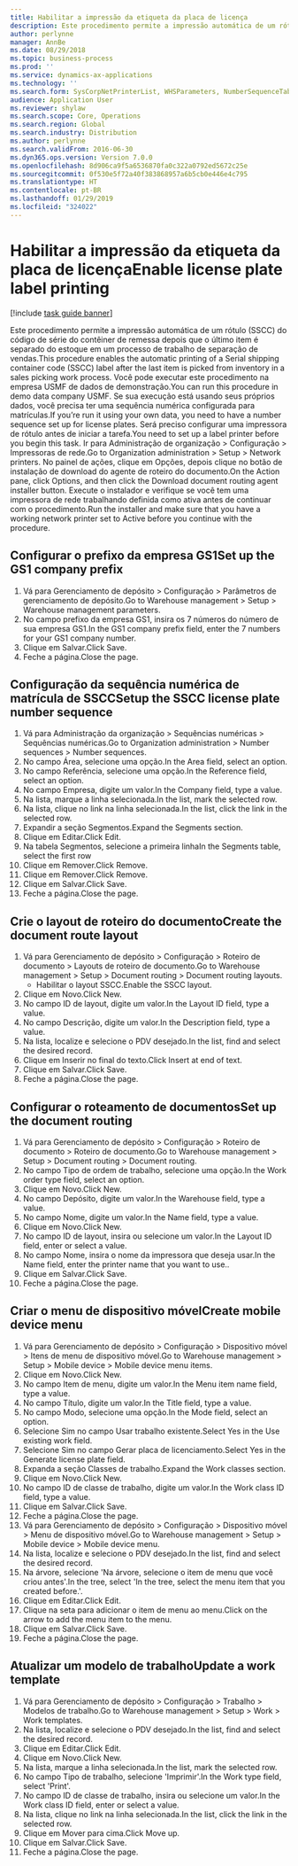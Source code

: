 ```yaml
---
title: Habilitar a impressão da etiqueta da placa de licença
description: Este procedimento permite a impressão automática de um rótulo (SSCC) do código de série do contêiner de remessa depois que o último item é separado do estoque em um processo de trabalho de separação de vendas.
author: perlynne
manager: AnnBe
ms.date: 08/29/2018
ms.topic: business-process
ms.prod: ''
ms.service: dynamics-ax-applications
ms.technology: ''
ms.search.form: SysCorpNetPrinterList, WHSParameters, NumberSequenceTableListPage, NumberSequenceDetails, WHSDocumentRoutingLayout, WHSDocumentRouting, WHSRFMenuItem, WHSRFMenu, WHSWorkTemplateTable
audience: Application User
ms.reviewer: shylaw
ms.search.scope: Core, Operations
ms.search.region: Global
ms.search.industry: Distribution
ms.author: perlynne
ms.search.validFrom: 2016-06-30
ms.dyn365.ops.version: Version 7.0.0
ms.openlocfilehash: 8d906ca9f5a6536870fa0c322a0792ed5672c25e
ms.sourcegitcommit: 0f530e5f72a40f383868957a6b5cb0e446e4c795
ms.translationtype: HT
ms.contentlocale: pt-BR
ms.lasthandoff: 01/29/2019
ms.locfileid: "324022"
---
```

# <a name="enable-license-plate-label-printing"></a><span data-ttu-id="ef5c8-103">Habilitar a impressão da etiqueta da placa de licença</span><span class="sxs-lookup"><span data-stu-id="ef5c8-103">Enable license plate label printing</span></span>

[!include [task guide banner](../../includes/task-guide-banner.md)]

<span data-ttu-id="ef5c8-104">Este procedimento permite a impressão automática de um rótulo (SSCC) do código de série do contêiner de remessa depois que o último item é separado do estoque em um processo de trabalho de separação de vendas.</span><span class="sxs-lookup"><span data-stu-id="ef5c8-104">This procedure enables the automatic printing of a Serial shipping container code (SSCC) label after the last item is picked from inventory in a sales picking work process.</span></span> <span data-ttu-id="ef5c8-105">Você pode executar este procedimento na empresa USMF de dados de demonstração.</span><span class="sxs-lookup"><span data-stu-id="ef5c8-105">You can run this procedure in demo data company USMF.</span></span> <span data-ttu-id="ef5c8-106">Se sua execução está usando seus próprios dados, você precisa ter uma sequência numérica configurada para matrículas.</span><span class="sxs-lookup"><span data-stu-id="ef5c8-106">If you’re run it using your own data, you need to have a number sequence set up for license plates.</span></span> <span data-ttu-id="ef5c8-107">Será preciso configurar uma impressora de rótulo antes de iniciar a tarefa.</span><span class="sxs-lookup"><span data-stu-id="ef5c8-107">You need to set up a label printer before you begin this task.</span></span> <span data-ttu-id="ef5c8-108">Ir para Administração de organização > Configuração > Impressoras de rede.</span><span class="sxs-lookup"><span data-stu-id="ef5c8-108">Go to Organization administration > Setup > Network printers.</span></span> <span data-ttu-id="ef5c8-109">No painel de ações, clique em Opções, depois clique no botão de instalação de download do agente de roteiro do documento.</span><span class="sxs-lookup"><span data-stu-id="ef5c8-109">On the Action pane, click Options, and then click the Download document routing agent installer button.</span></span> <span data-ttu-id="ef5c8-110">Execute o instalador e verifique se você tem uma impressora de rede trabalhando definida como ativa antes de continuar com o procedimento.</span><span class="sxs-lookup"><span data-stu-id="ef5c8-110">Run the installer and make sure that you have a working network printer set to Active before you continue with the procedure.</span></span>


## <a name="set-up-the-gs1-company-prefix"></a><span data-ttu-id="ef5c8-111">Configurar o prefixo da empresa GS1</span><span class="sxs-lookup"><span data-stu-id="ef5c8-111">Set up the GS1 company prefix</span></span>
1. <span data-ttu-id="ef5c8-112">Vá para Gerenciamento de depósito > Configuração > Parâmetros de gerenciamento de depósito.</span><span class="sxs-lookup"><span data-stu-id="ef5c8-112">Go to Warehouse management > Setup > Warehouse management parameters.</span></span>
2. <span data-ttu-id="ef5c8-113">No campo prefixo da empresa GS1, insira os 7 números do número de sua empresa GS1.</span><span class="sxs-lookup"><span data-stu-id="ef5c8-113">In the GS1 company prefix field, enter the 7 numbers for your GS1 company number.</span></span>
3. <span data-ttu-id="ef5c8-114">Clique em Salvar.</span><span class="sxs-lookup"><span data-stu-id="ef5c8-114">Click Save.</span></span>
4. <span data-ttu-id="ef5c8-115">Feche a página.</span><span class="sxs-lookup"><span data-stu-id="ef5c8-115">Close the page.</span></span>

## <a name="setup-the-sscc-license-plate-number-sequence"></a><span data-ttu-id="ef5c8-116">Configuração da sequência numérica de matrícula de SSCC</span><span class="sxs-lookup"><span data-stu-id="ef5c8-116">Setup the SSCC license plate number sequence</span></span>
1. <span data-ttu-id="ef5c8-117">Vá para Administração da organização > Sequências numéricas > Sequências numéricas.</span><span class="sxs-lookup"><span data-stu-id="ef5c8-117">Go to Organization administration > Number sequences > Number sequences.</span></span>
2. <span data-ttu-id="ef5c8-118">No campo Área, selecione uma opção.</span><span class="sxs-lookup"><span data-stu-id="ef5c8-118">In the Area field, select an option.</span></span>
3. <span data-ttu-id="ef5c8-119">No campo Referência, selecione uma opção.</span><span class="sxs-lookup"><span data-stu-id="ef5c8-119">In the Reference field, select an option.</span></span>
4. <span data-ttu-id="ef5c8-120">No campo Empresa, digite um valor.</span><span class="sxs-lookup"><span data-stu-id="ef5c8-120">In the Company field, type a value.</span></span>
5. <span data-ttu-id="ef5c8-121">Na lista, marque a linha selecionada.</span><span class="sxs-lookup"><span data-stu-id="ef5c8-121">In the list, mark the selected row.</span></span>
6. <span data-ttu-id="ef5c8-122">Na lista, clique no link na linha selecionada.</span><span class="sxs-lookup"><span data-stu-id="ef5c8-122">In the list, click the link in the selected row.</span></span>
7. <span data-ttu-id="ef5c8-123">Expandir a seção Segmentos.</span><span class="sxs-lookup"><span data-stu-id="ef5c8-123">Expand the Segments section.</span></span>
8. <span data-ttu-id="ef5c8-124">Clique em Editar.</span><span class="sxs-lookup"><span data-stu-id="ef5c8-124">Click Edit.</span></span>
9. <span data-ttu-id="ef5c8-125">Na tabela Segmentos, selecione a primeira linha</span><span class="sxs-lookup"><span data-stu-id="ef5c8-125">In the Segments table, select the first row</span></span>
10. <span data-ttu-id="ef5c8-126">Clique em Remover.</span><span class="sxs-lookup"><span data-stu-id="ef5c8-126">Click Remove.</span></span>
11. <span data-ttu-id="ef5c8-127">Clique em Remover.</span><span class="sxs-lookup"><span data-stu-id="ef5c8-127">Click Remove.</span></span>
12. <span data-ttu-id="ef5c8-128">Clique em Salvar.</span><span class="sxs-lookup"><span data-stu-id="ef5c8-128">Click Save.</span></span>
13. <span data-ttu-id="ef5c8-129">Feche a página.</span><span class="sxs-lookup"><span data-stu-id="ef5c8-129">Close the page.</span></span>

## <a name="create-the-document-route-layout"></a><span data-ttu-id="ef5c8-130">Crie o layout de roteiro do documento</span><span class="sxs-lookup"><span data-stu-id="ef5c8-130">Create the document route layout</span></span>
1. <span data-ttu-id="ef5c8-131">Vá para Gerenciamento de depósito > Configuração > Roteiro de documento > Layouts de roteiro de documento.</span><span class="sxs-lookup"><span data-stu-id="ef5c8-131">Go to Warehouse management > Setup > Document routing > Document routing layouts.</span></span>
    * <span data-ttu-id="ef5c8-132">Habilitar o layout SSCC.</span><span class="sxs-lookup"><span data-stu-id="ef5c8-132">Enable the SSCC layout.</span></span>  
2. <span data-ttu-id="ef5c8-133">Clique em Novo.</span><span class="sxs-lookup"><span data-stu-id="ef5c8-133">Click New.</span></span>
3. <span data-ttu-id="ef5c8-134">No campo ID de layout, digite um valor.</span><span class="sxs-lookup"><span data-stu-id="ef5c8-134">In the Layout ID field, type a value.</span></span>
4. <span data-ttu-id="ef5c8-135">No campo Descrição, digite um valor.</span><span class="sxs-lookup"><span data-stu-id="ef5c8-135">In the Description field, type a value.</span></span>
5. <span data-ttu-id="ef5c8-136">Na lista, localize e selecione o PDV desejado.</span><span class="sxs-lookup"><span data-stu-id="ef5c8-136">In the list, find and select the desired record.</span></span>
6. <span data-ttu-id="ef5c8-137">Clique em Inserir no final do texto.</span><span class="sxs-lookup"><span data-stu-id="ef5c8-137">Click Insert at end of text.</span></span>
7. <span data-ttu-id="ef5c8-138">Clique em Salvar.</span><span class="sxs-lookup"><span data-stu-id="ef5c8-138">Click Save.</span></span>
8. <span data-ttu-id="ef5c8-139">Feche a página.</span><span class="sxs-lookup"><span data-stu-id="ef5c8-139">Close the page.</span></span>

## <a name="set-up-the-document-routing"></a><span data-ttu-id="ef5c8-140">Configurar o roteamento de documentos</span><span class="sxs-lookup"><span data-stu-id="ef5c8-140">Set up the document routing</span></span>
1. <span data-ttu-id="ef5c8-141">Vá para Gerenciamento de depósito > Configuração > Roteiro de documento > Roteiro de documento.</span><span class="sxs-lookup"><span data-stu-id="ef5c8-141">Go to Warehouse management > Setup > Document routing > Document routing.</span></span>
2. <span data-ttu-id="ef5c8-142">No campo Tipo de ordem de trabalho, selecione uma opção.</span><span class="sxs-lookup"><span data-stu-id="ef5c8-142">In the Work order type field, select an option.</span></span>
3. <span data-ttu-id="ef5c8-143">Clique em Novo.</span><span class="sxs-lookup"><span data-stu-id="ef5c8-143">Click New.</span></span>
4. <span data-ttu-id="ef5c8-144">No campo Depósito, digite um valor.</span><span class="sxs-lookup"><span data-stu-id="ef5c8-144">In the Warehouse field, type a value.</span></span>
5. <span data-ttu-id="ef5c8-145">No campo Nome, digite um valor.</span><span class="sxs-lookup"><span data-stu-id="ef5c8-145">In the Name field, type a value.</span></span>
6. <span data-ttu-id="ef5c8-146">Clique em Novo.</span><span class="sxs-lookup"><span data-stu-id="ef5c8-146">Click New.</span></span>
7. <span data-ttu-id="ef5c8-147">No campo ID de layout, insira ou selecione um valor.</span><span class="sxs-lookup"><span data-stu-id="ef5c8-147">In the Layout ID field, enter or select a value.</span></span>
8. <span data-ttu-id="ef5c8-148">No campo Nome, insira o nome da impressora que deseja usar.</span><span class="sxs-lookup"><span data-stu-id="ef5c8-148">In the Name field, enter the printer name that you want to use..</span></span>
9. <span data-ttu-id="ef5c8-149">Clique em Salvar.</span><span class="sxs-lookup"><span data-stu-id="ef5c8-149">Click Save.</span></span>
10. <span data-ttu-id="ef5c8-150">Feche a página.</span><span class="sxs-lookup"><span data-stu-id="ef5c8-150">Close the page.</span></span>

## <a name="create-mobile-device-menu"></a><span data-ttu-id="ef5c8-151">Criar o menu de dispositivo móvel</span><span class="sxs-lookup"><span data-stu-id="ef5c8-151">Create mobile device menu</span></span>
1. <span data-ttu-id="ef5c8-152">Vá para Gerenciamento de depósito > Configuração > Dispositivo móvel > Itens de menu de dispositivo móvel.</span><span class="sxs-lookup"><span data-stu-id="ef5c8-152">Go to Warehouse management > Setup > Mobile device > Mobile device menu items.</span></span>
2. <span data-ttu-id="ef5c8-153">Clique em Novo.</span><span class="sxs-lookup"><span data-stu-id="ef5c8-153">Click New.</span></span>
3. <span data-ttu-id="ef5c8-154">No campo Item de menu, digite um valor.</span><span class="sxs-lookup"><span data-stu-id="ef5c8-154">In the Menu item name field, type a value.</span></span>
4. <span data-ttu-id="ef5c8-155">No campo Título, digite um valor.</span><span class="sxs-lookup"><span data-stu-id="ef5c8-155">In the Title field, type a value.</span></span>
5. <span data-ttu-id="ef5c8-156">No campo Modo, selecione uma opção.</span><span class="sxs-lookup"><span data-stu-id="ef5c8-156">In the Mode field, select an option.</span></span>
6. <span data-ttu-id="ef5c8-157">Selecione Sim no campo Usar trabalho existente.</span><span class="sxs-lookup"><span data-stu-id="ef5c8-157">Select Yes in the Use existing work field.</span></span>
7. <span data-ttu-id="ef5c8-158">Selecione Sim no campo Gerar placa de licenciamento.</span><span class="sxs-lookup"><span data-stu-id="ef5c8-158">Select Yes in the Generate license plate field.</span></span>
8. <span data-ttu-id="ef5c8-159">Expanda a seção Classes de trabalho.</span><span class="sxs-lookup"><span data-stu-id="ef5c8-159">Expand the Work classes section.</span></span>
9. <span data-ttu-id="ef5c8-160">Clique em Novo.</span><span class="sxs-lookup"><span data-stu-id="ef5c8-160">Click New.</span></span>
10. <span data-ttu-id="ef5c8-161">No campo ID de classe de trabalho, digite um valor.</span><span class="sxs-lookup"><span data-stu-id="ef5c8-161">In the Work class ID field, type a value.</span></span>
11. <span data-ttu-id="ef5c8-162">Clique em Salvar.</span><span class="sxs-lookup"><span data-stu-id="ef5c8-162">Click Save.</span></span>
12. <span data-ttu-id="ef5c8-163">Feche a página.</span><span class="sxs-lookup"><span data-stu-id="ef5c8-163">Close the page.</span></span>
13. <span data-ttu-id="ef5c8-164">Vá para Gerenciamento de depósito > Configuração > Dispositivo móvel > Menu de dispositivo móvel.</span><span class="sxs-lookup"><span data-stu-id="ef5c8-164">Go to Warehouse management > Setup > Mobile device > Mobile device menu.</span></span>
14. <span data-ttu-id="ef5c8-165">Na lista, localize e selecione o PDV desejado.</span><span class="sxs-lookup"><span data-stu-id="ef5c8-165">In the list, find and select the desired record.</span></span>
15. <span data-ttu-id="ef5c8-166">Na árvore, selecione 'Na árvore, selecione o item de menu que você criou antes'.</span><span class="sxs-lookup"><span data-stu-id="ef5c8-166">In the tree, select 'In the tree, select the menu item that you created before.'.</span></span>
16. <span data-ttu-id="ef5c8-167">Clique em Editar.</span><span class="sxs-lookup"><span data-stu-id="ef5c8-167">Click Edit.</span></span>
17. <span data-ttu-id="ef5c8-168">Clique na seta para adicionar o item de menu ao menu.</span><span class="sxs-lookup"><span data-stu-id="ef5c8-168">Click on the arrow to add the menu item to the menu.</span></span>
18. <span data-ttu-id="ef5c8-169">Clique em Salvar.</span><span class="sxs-lookup"><span data-stu-id="ef5c8-169">Click Save.</span></span>
19. <span data-ttu-id="ef5c8-170">Feche a página.</span><span class="sxs-lookup"><span data-stu-id="ef5c8-170">Close the page.</span></span>

## <a name="update-a-work-template"></a><span data-ttu-id="ef5c8-171">Atualizar um modelo de trabalho</span><span class="sxs-lookup"><span data-stu-id="ef5c8-171">Update a work template</span></span>
1. <span data-ttu-id="ef5c8-172">Vá para Gerenciamento de depósito > Configuração > Trabalho > Modelos de trabalho.</span><span class="sxs-lookup"><span data-stu-id="ef5c8-172">Go to Warehouse management > Setup > Work > Work templates.</span></span>
2. <span data-ttu-id="ef5c8-173">Na lista, localize e selecione o PDV desejado.</span><span class="sxs-lookup"><span data-stu-id="ef5c8-173">In the list, find and select the desired record.</span></span>
3. <span data-ttu-id="ef5c8-174">Clique em Editar.</span><span class="sxs-lookup"><span data-stu-id="ef5c8-174">Click Edit.</span></span>
4. <span data-ttu-id="ef5c8-175">Clique em Novo.</span><span class="sxs-lookup"><span data-stu-id="ef5c8-175">Click New.</span></span>
5. <span data-ttu-id="ef5c8-176">Na lista, marque a linha selecionada.</span><span class="sxs-lookup"><span data-stu-id="ef5c8-176">In the list, mark the selected row.</span></span>
6. <span data-ttu-id="ef5c8-177">No campo Tipo de trabalho, selecione 'Imprimir'.</span><span class="sxs-lookup"><span data-stu-id="ef5c8-177">In the Work type field, select 'Print'.</span></span>
7. <span data-ttu-id="ef5c8-178">No campo ID de classe de trabalho, insira ou selecione um valor.</span><span class="sxs-lookup"><span data-stu-id="ef5c8-178">In the Work class ID field, enter or select a value.</span></span>
8. <span data-ttu-id="ef5c8-179">Na lista, clique no link na linha selecionada.</span><span class="sxs-lookup"><span data-stu-id="ef5c8-179">In the list, click the link in the selected row.</span></span>
9. <span data-ttu-id="ef5c8-180">Clique em Mover para cima.</span><span class="sxs-lookup"><span data-stu-id="ef5c8-180">Click Move up.</span></span>
10. <span data-ttu-id="ef5c8-181">Clique em Salvar.</span><span class="sxs-lookup"><span data-stu-id="ef5c8-181">Click Save.</span></span>
11. <span data-ttu-id="ef5c8-182">Feche a página.</span><span class="sxs-lookup"><span data-stu-id="ef5c8-182">Close the page.</span></span>

